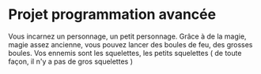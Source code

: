 # Projet programmation avancée

Vous incarnez un personnage, un petit personnage. Grâce à de la magie, magie assez ancienne, vous pouvez lancer des boules de feu, des grosses boules. Vos ennemis sont les squelettes, les petits squelettes ( de toute façon, il n'y a pas de gros squelettes )
